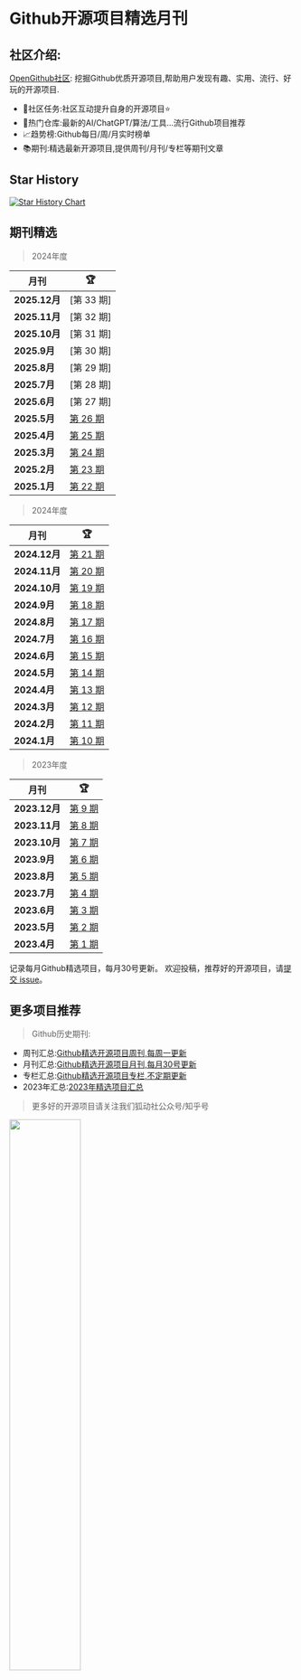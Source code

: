 # Github开源项目精选月刊


## 社区介绍:

[OpenGithub社区](http://open.itc.cn/): 挖掘Github优质开源项目,帮助用户发现有趣、实用、流行、好玩的开源项目.

- 🤝社区任务:社区互动提升自身的开源项目⭐
- 🌋热门仓库:最新的AI/ChatGPT/算法/工具...流行Github项目推荐
- 📈趋势榜:Github每日/周/月实时榜单
- 📚期刊:精选最新开源项目,提供周刊/月刊/专栏等期刊文章

## Star History

[![Star History Chart](https://api.star-history.com/svg?repos=OpenGithubs/monthly&type=Date)](https://star-history.com/#OpenGithubs/monthly&Date)

## 期刊精选

> 2024年度

| 月刊           | 🏆                      |
|--------------|--------------------------| 
| **2025.12月** | [第 33 期]|
| **2025.11月** | [第 32 期] |
| **2025.10月** | [第 31 期] |
| **2025.9月**  | [第 30 期]|
| **2025.8月**  | [第 29 期]|
| **2025.7月**  | [第 28 期]|
| **2025.6月**  | [第 27 期] |
| **2025.5月**  | [第 26 期](2025/05.md) |
| **2025.4月**  | [第 25 期](2025/04.md) |
| **2025.3月**  | [第 24 期](2025/03.md)  |
| **2025.2月**  | [第 23 期](2025/02.md)  |
| **2025.1月**  | [第 22 期](https://github.com/OpenGithubs/github-monthly-rank/blob/main/2025/01.md)|

> 2024年度

| 月刊           | 🏆                       |
|--------------|--------------------------| 
| **2024.12月** | [第 21 期](2024/2024.12.md)                 |
| **2024.11月** | [第 20 期](2024/2024.11.md)                 |
| **2024.10月** | [第 19 期](2024/2024.10.md)             |
| **2024.9月**  | [第 18 期](2024/202409.md) |
| **2024.8月**  | [第 17 期](2024/2024.8.md) |
| **2024.7月**  | [第 16 期](2024/2024.7.md) |
| **2024.6月**  | [第 15 期](2024/2024.6.md) |
| **2024.5月**  | [第 14 期](2024/2024.5.md) |
| **2024.4月**  | [第 13 期](2024/2024.4.md) |
| **2024.3月**  | [第 12 期](2024/2024.3.md) |
| **2024.2月**  | [第 11 期](2024/2024.2.md) |
| **2024.1月**  | [第 10 期](2024/2024.1.md) |

> 2023年度

| 月刊           | 🏆                       |
|--------------|--------------------------| 
| **2023.12月** | [第 9 期](2023/2023.12.md)  |
| **2023.11月** | [第 8 期](2023/2023.11.md) |
| **2023.10月** | [第 7 期](2023/2023.10.md) |
| **2023.9月**  | [第 6 期](2023/2023.9.md)  |
| **2023.8月**  | [第 5 期](2023/2023.8.md)  |
| **2023.7月**  | [第 4 期](2023/2023.7.md)  |
| **2023.6月**  | [第 3 期](2023/2023.6.md)  |
| **2023.5月**  | [第 2 期](2023/2023.5.md)  |
| **2023.4月**  | [第 1 期](2023/2023.4.md)  |

记录每月Github精选项目，每月30号更新。
欢迎投稿，推荐好的开源项目，请[提交 issue](https://github.com/OpenGithubs/monthly/issues)。

## 更多项目推荐

> Github历史期刊:

- 周刊汇总:[Github精选开源项目周刊,每周一更新](https://github.com/OpenGithubs/weekly)
- 月刊汇总:[Github精选开源项目月刊,每月30号更新](https://github.com/OpenGithubs/monthly)
- 专栏汇总:[Github精选开源项目专栏,不定期更新](https://github.com/OpenGithubs/selectedColumn)
- 2023年汇总:[2023年精选项目汇总](https://github.com/OpenGithubs/Summary2023)


> 更多好的开源项目请关注我们狐动社公众号/知乎号

<image src="https://github.com/OpenGithubs/OpenGithubs/blob/main/contact.png" style="width:50%">

